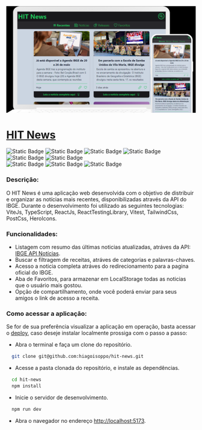 <img src="/public/Preview.png" alt="Application Preview" />

# [HIT News](https://hitnews.vercel.app/)

![Static Badge](https://img.shields.io/badge/ViteJs-4.4.5-yellow)
![Static Badge](https://img.shields.io/badge/TypeScript-5.0.2-blue)
![Static Badge](https://img.shields.io/badge/ReactJs-18.2.0-blue)
![Static Badge](https://img.shields.io/badge/Vitest-0.34.4-yellow)
![Static Badge](https://img.shields.io/badge/ReactTestingLibrary-14.0.0-red)
![Static Badge](https://img.shields.io/badge/TailwindCss-3.3.3-blue)  
![Static Badge](https://img.shields.io/badge/PostCss-8.4.29-red)
![Static Badge](https://img.shields.io/badge/HeroIcons-2.0.18-purple)
![Static Badge](https://img.shields.io/badge/IBGE_API_Notícias-3.0.0-white)

### Descrição:
O HIT News é uma aplicação web desenvolvida com o objetivo de distribuir e organizar as notícias mais recentes, disponibilizadas através da API do IBGE. Durante o desenvolvimento foi utilizado as seguintes tecnologias:  ViteJs, TypeScript, ReactJs, ReactTestingLibrary, Vitest, TailwindCss, PostCss, HeroIcons.
  
### Funcionalidades:
- Listagem com resumo das últimas noticias atualizadas, atráves da API: [IBGE API Notícias](https://servicodados.ibge.gov.br/api/docs/noticias?versao=3).
- Buscar e filtragem de receitas, atráves de categorias e palavras-chaves.
- Acesso a noticia completa atráves do redirecionamento para a pagina oficial do IBGE.
- Aba de Favoritos, para armazenar em LocalStorage todas as noticias que o usuário mais gostou.
- Opção de compartilhamento, onde você poderá enviar para seus amigos o link de acesso a receita.

### Como acessar a aplicação:
  Se for de sua preferência visualizar a aplicação em operação, basta acessar o [deploy](https://hitnews.vercel.app/), caso deseje instalar localmente prossiga com o passo a passo:
  - Abra o terminal e faça um clone do repositório.
  ```bash
    git clone git@github.com:hiagoisoppo/hit-news.git
  ```
  - Acesse a pasta clonada do repositório, e instale as dependências.
  ```bash
    cd hit-news
    npm install
  ```
  - Inicie o servidor de desenvolvimento.
  ```bash
    npm run dev
  ```
  - Abra o navegador no endereço [http://localhost:5173](http://localhost:5173).
</details>